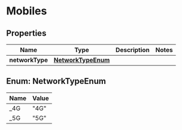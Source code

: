 # Mobiles

## Properties
Name | Type | Description | Notes
------------ | ------------- | ------------- | -------------
**networkType** | [**NetworkTypeEnum**](#NetworkTypeEnum) |  | 

<a name="NetworkTypeEnum"></a>
## Enum: NetworkTypeEnum
Name | Value
---- | -----
_4G | &quot;4G&quot;
_5G | &quot;5G&quot;
